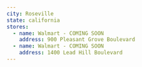 ```yaml
---
city: Roseville
state: california
stores:
  - name: Walmart - COMING SOON
    address: 900 Pleasant Grove Boulevard
  - name: Walmart - COMING SOON
    address: 1400 Lead Hill Boulevard
---
```

